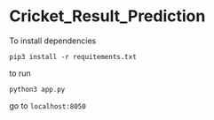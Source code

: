 # Cricket_Result_Prediction

To install dependencies 

    pip3 install -r requitements.txt
    
 to run 
  

    python3 app.py

go to  `localhost:8050` 


